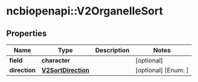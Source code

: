 # ncbiopenapi::V2OrganelleSort


## Properties
Name | Type | Description | Notes
------------ | ------------- | ------------- | -------------
**field** | **character** |  | [optional] 
**direction** | [**V2SortDirection**](v2SortDirection.md) |  | [optional] [Enum: ] 


